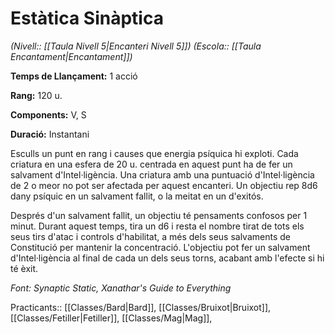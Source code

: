 # Estàtica Sinàptica

*(Nivell:: [[Taula Nivell 5|Encanteri Nivell 5]]) (Escola:: [[Taula Encantament|Encantament]])*

**Temps de Llançament:** 1 acció

**Rang:** 120 u.

**Components:** V, S

**Duració:** Instantani

Esculls un punt en rang i causes que energia psíquica hi exploti. Cada criatura en una esfera de 20 u. centrada en aquest punt ha de fer un salvament d'Intel·ligència. Una criatura amb una puntuació d'Intel·ligència de 2 o meor no pot ser afectada per aquest encanteri. Un objectiu rep 8d6 dany psíquic en un salvament fallit, o la meitat en un d'exitós.

Després d'un salvament fallit, un objectiu té pensaments confosos per 1 minut. Durant aquest temps, tira un d6 i resta el nombre tirat de tots els seus tirs d'atac i controls d'habilitat, a més dels seus salvaments de Constitució per mantenir la concentració. L'objectiu pot fer un salvament d'Intel·ligència al final de cada un dels seus torns, acabant amb l'efecte si hi té èxit.


*Font: Synaptic Static, Xanathar's Guide to Everything*



Practicants:: [[Classes/Bard|Bard]], [[Classes/Bruixot|Bruixot]], [[Classes/Fetiller|Fetiller]], [[Classes/Mag|Mag]],